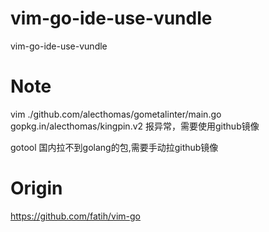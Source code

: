 # vim-go-ide-use-vundle
vim-go-ide-use-vundle

# Note
vim ./github.com/alecthomas/gometalinter/main.go
gopkg.in/alecthomas/kingpin.v2 报异常，需要使用github镜像

gotool 国内拉不到golang的包,需要手动拉github镜像

# Origin
https://github.com/fatih/vim-go

